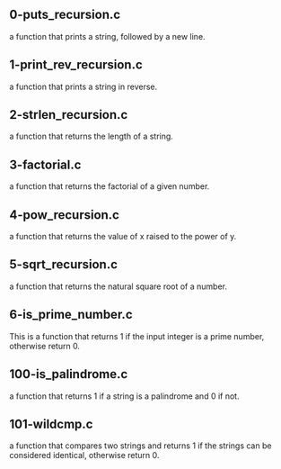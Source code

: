 ## 0-puts_recursion.c
a function that prints a string, followed by a new line.

## 1-print_rev_recursion.c
a function that prints a string in reverse.

## 2-strlen_recursion.c
a function that returns the length of a string.

## 3-factorial.c
a function that returns the factorial of a given number.

## 4-pow_recursion.c
 a function that returns the value of x raised to the power of y.

## 5-sqrt_recursion.c
a function that returns the natural square root of a number.

## 6-is_prime_number.c
This is a function that returns 1 if the input integer is a prime number, otherwise return 0.

## 100-is_palindrome.c
 a function that returns 1 if a string is a palindrome and 0 if not.

## 101-wildcmp.c
a function that compares two strings and returns 1 if the strings can be considered identical, otherwise return 0.
